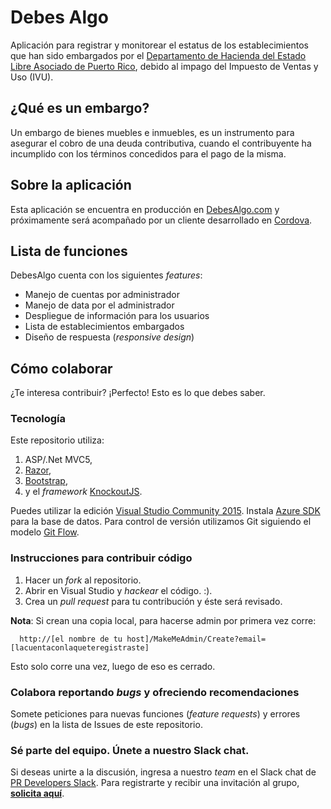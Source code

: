 # Debes Algo
Aplicación para registrar y monitorear el estatus de los establecimientos que han sido embargados por el [Departamento de Hacienda del Estado Libre Asociado de Puerto Rico](http://www.hacienda.gobierno.pr/), debido al impago del Impuesto de Ventas y Uso (IVU).

## ¿Qué es un embargo?
Un embargo de bienes muebles e inmuebles, es un instrumento para asegurar el cobro de una deuda contributiva, cuando el contribuyente ha incumplido con los términos concedidos para el pago de la misma. 

## Sobre la aplicación
Esta aplicación se encuentra en producción en [DebesAlgo.com](http://debesalgo.com) y próximamente será acompañado por un cliente desarrollado en [Cordova](https://cordova.apache.org/).

## Lista de funciones
DebesAlgo cuenta con los siguientes *features*:
- Manejo de cuentas por administrador
- Manejo de data por el administrador
- Despliegue de información para los usuarios
- Lista de establecimientos embargados
- Diseño de respuesta (*responsive design*)

## Cómo colaborar
¿Te interesa contribuir? ¡Perfecto! Esto es lo que debes saber.

### Tecnología
Este repositorio utiliza:
1. ASP/.Net MVC5, 
2. [Razor](http://www.asp.net/web-pages/overview/getting-started/introducing-razor-syntax-c), 
3. [Bootstrap](http://getbootstrap.com/), 
4. y el *framework* [KnockoutJS](http://knockoutjs.com/). 

Puedes utilizar la edición [Visual Studio Community 2015](https://www.visualstudio.com/en-us/products/visual-studio-community-vs.aspx). Instala [Azure SDK](http://go.microsoft.com/fwlink/?linkid=518003&clcid=0x409) para la base de datos. Para control de versión utilizamos Git siguiendo el modelo [Git Flow](http://nvie.com/posts/a-successful-git-branching-model/). 

### Instrucciones para contribuir código
1. Hacer un *fork* al repositorio.
2. Abrir en Visual Studio y *hackear* el código. :).
3. Crea un *pull request* para tu contribución y éste será revisado.

**Nota**: Si crean una copia local, para hacerse admin por primera vez corre:

      http://[el nombre de tu host]/MakeMeAdmin/Create?email=[lacuentaconlaqueteregistraste]

Esto solo corre una vez, luego de eso es cerrado.

### Colabora reportando *bugs* y ofreciendo recomendaciones
Somete peticiones para nuevas funciones (*feature requests*) y errores (*bugs*) en la lista de Issues de este repositorio.

### Sé parte del equipo. Únete a nuestro Slack chat.
Si deseas unirte a la discusión, ingresa a nuestro *team* en el Slack chat de [PR Developers Slack](http://PRDevelopers.slack.com). Para registrarte y recibir una invitación al grupo, [**solicita aquí**](https://prdevelopers.herokuapp.com/). 
